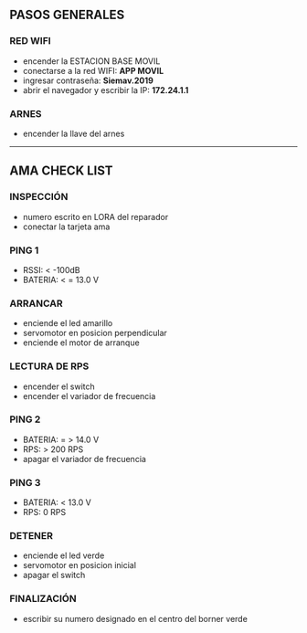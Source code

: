 ## PASOS GENERALES
### RED WIFI
- encender la ESTACION BASE MOVIL
- conectarse a la red WIFI: **APP MOVIL**
- ingresar contraseña: **Siemav.2019**
- abrir el navegador y escribir la IP: **172.24.1.1**
### ARNES
- encender la llave del arnes
---
## AMA CHECK LIST 
### INSPECCIÓN
- numero escrito en LORA del reparador
- conectar la tarjeta ama
### PING 1 
- RSSI: < -100dB
- BATERIA: < = 13.0 V
### ARRANCAR
- enciende el led amarillo 
- servomotor en posicion perpendicular
- enciende el motor de arranque 
### LECTURA DE RPS 
- encender el switch
- encender el variador de frecuencia
### PING 2
- BATERIA: = > 14.0 V
- RPS: > 200 RPS
- apagar el variador de frecuencia
### PING 3
- BATERIA: < 13.0 V
- RPS: 0 RPS
### DETENER 
- enciende el led verde 
- servomotor en posicion inicial
- apagar el switch
### FINALIZACIÓN 
- escribir su numero designado en el centro del borner verde


